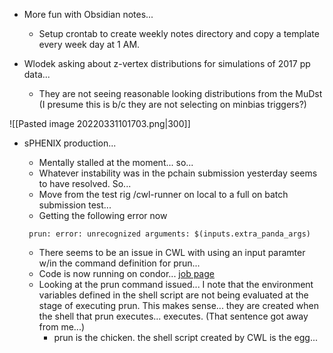 - More fun with Obsidian notes...
	- Setup crontab to create weekly notes directory and copy a template every week day at 1 AM.

- Wlodek asking about z-vertex distributions for simulations of 2017 pp data...
	- They are not seeing reasonable looking distributions from the MuDst (I presume this is b/c they are not selecting on minbias triggers?)

![[Pasted image 20220331101703.png|300]]

- sPHENIX production...
	- Mentally stalled at the moment... so...
	- Whatever instability was in the pchain submission yesterday seems to have resolved.  So...
	- Move from the test rig /cwl-runner on local to a full on batch submission test...
	- Getting the following error now

	```
	 prun: error: unrecognized arguments: $(inputs.extra_panda_args)
	```
	- There seems to be an issue in CWL with using an input paramter w/in the command definition for prun...
	- Code is now running on condor... [job page](https://panda-doma.cern.ch/task/11237/)
	- Looking at the prun command issued... I note that the environment variables defined in the shell script are not being evaluated at the stage of executing prun.  This makes sense... they are created when the shell that prun executes... executes.  (That sentence got away from me...)
		- prun is the chicken.  the shell script  created by CWL is the egg...
	
	
	 


